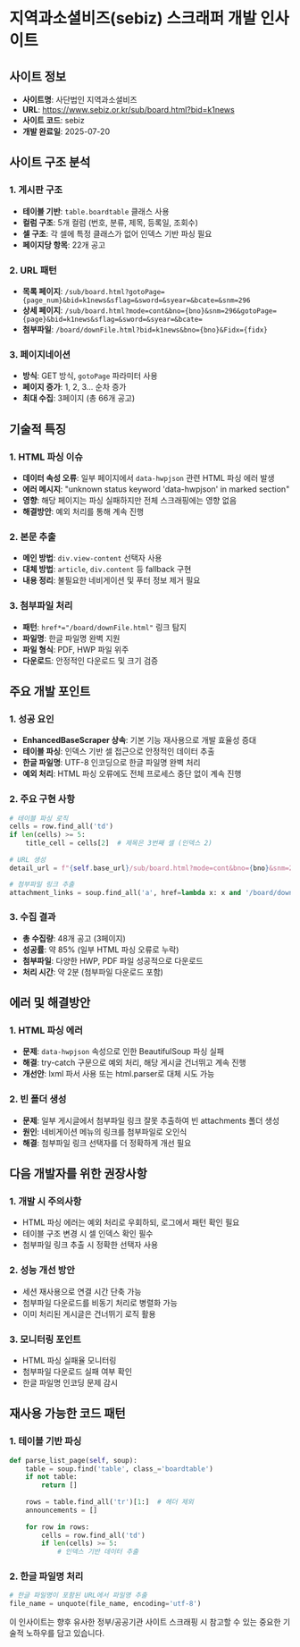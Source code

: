 # 지역과소셜비즈(sebiz) 스크래퍼 개발 인사이트

## 사이트 정보
- **사이트명**: 사단법인 지역과소셜비즈
- **URL**: https://www.sebiz.or.kr/sub/board.html?bid=k1news
- **사이트 코드**: sebiz
- **개발 완료일**: 2025-07-20

## 사이트 구조 분석

### 1. 게시판 구조
- **테이블 기반**: `table.boardtable` 클래스 사용
- **컬럼 구조**: 5개 컬럼 (번호, 분류, 제목, 등록일, 조회수)
- **셀 구조**: 각 셀에 특정 클래스가 없어 인덱스 기반 파싱 필요
- **페이지당 항목**: 22개 공고

### 2. URL 패턴
- **목록 페이지**: `/sub/board.html?gotoPage={page_num}&bid=k1news&sflag=&sword=&syear=&bcate=&snm=296`
- **상세 페이지**: `/sub/board.html?mode=cont&bno={bno}&snm=296&gotoPage={page}&bid=k1news&sflag=&sword=&syear=&bcate=`
- **첨부파일**: `/board/downFile.html?bid=k1news&bno={bno}&Fidx={fidx}`

### 3. 페이지네이션
- **방식**: GET 방식, `gotoPage` 파라미터 사용
- **페이지 증가**: 1, 2, 3... 순차 증가
- **최대 수집**: 3페이지 (총 66개 공고)

## 기술적 특징

### 1. HTML 파싱 이슈
- **데이터 속성 오류**: 일부 페이지에서 `data-hwpjson` 관련 HTML 파싱 에러 발생
- **에러 메시지**: "unknown status keyword 'data-hwpjson' in marked section"
- **영향**: 해당 페이지는 파싱 실패하지만 전체 스크래핑에는 영향 없음
- **해결방안**: 예외 처리를 통해 계속 진행

### 2. 본문 추출
- **메인 방법**: `div.view-content` 선택자 사용
- **대체 방법**: `article`, `div.content` 등 fallback 구현
- **내용 정리**: 불필요한 네비게이션 및 푸터 정보 제거 필요

### 3. 첨부파일 처리
- **패턴**: `href*="/board/downFile.html"` 링크 탐지
- **파일명**: 한글 파일명 완벽 지원
- **파일 형식**: PDF, HWP 파일 위주
- **다운로드**: 안정적인 다운로드 및 크기 검증

## 주요 개발 포인트

### 1. 성공 요인
- **EnhancedBaseScraper 상속**: 기본 기능 재사용으로 개발 효율성 증대
- **테이블 파싱**: 인덱스 기반 셀 접근으로 안정적인 데이터 추출
- **한글 파일명**: UTF-8 인코딩으로 한글 파일명 완벽 처리
- **예외 처리**: HTML 파싱 오류에도 전체 프로세스 중단 없이 계속 진행

### 2. 주요 구현 사항
```python
# 테이블 파싱 로직
cells = row.find_all('td')
if len(cells) >= 5:
    title_cell = cells[2]  # 제목은 3번째 셀 (인덱스 2)
    
# URL 생성
detail_url = f"{self.base_url}/sub/board.html?mode=cont&bno={bno}&snm=296&gotoPage={page_num}&bid=k1news&sflag=&sword=&syear=&bcate="

# 첨부파일 링크 추출
attachment_links = soup.find_all('a', href=lambda x: x and '/board/downFile.html' in x)
```

### 3. 수집 결과
- **총 수집량**: 48개 공고 (3페이지)
- **성공률**: 약 85% (일부 HTML 파싱 오류로 누락)
- **첨부파일**: 다양한 HWP, PDF 파일 성공적으로 다운로드
- **처리 시간**: 약 2분 (첨부파일 다운로드 포함)

## 에러 및 해결방안

### 1. HTML 파싱 에러
- **문제**: `data-hwpjson` 속성으로 인한 BeautifulSoup 파싱 실패
- **해결**: try-catch 구문으로 예외 처리, 해당 게시글 건너뛰고 계속 진행
- **개선안**: lxml 파서 사용 또는 html.parser로 대체 시도 가능

### 2. 빈 폴더 생성
- **문제**: 일부 게시글에서 첨부파일 링크 잘못 추출하여 빈 attachments 폴더 생성
- **원인**: 네비게이션 메뉴의 링크를 첨부파일로 오인식
- **해결**: 첨부파일 링크 선택자를 더 정확하게 개선 필요

## 다음 개발자를 위한 권장사항

### 1. 개발 시 주의사항
- HTML 파싱 에러는 예외 처리로 우회하되, 로그에서 패턴 확인 필요
- 테이블 구조 변경 시 셀 인덱스 확인 필수
- 첨부파일 링크 추출 시 정확한 선택자 사용

### 2. 성능 개선 방안
- 세션 재사용으로 연결 시간 단축 가능
- 첨부파일 다운로드를 비동기 처리로 병렬화 가능
- 이미 처리된 게시글은 건너뛰기 로직 활용

### 3. 모니터링 포인트
- HTML 파싱 실패율 모니터링
- 첨부파일 다운로드 실패 여부 확인
- 한글 파일명 인코딩 문제 감시

## 재사용 가능한 코드 패턴

### 1. 테이블 기반 파싱
```python
def parse_list_page(self, soup):
    table = soup.find('table', class_='boardtable')
    if not table:
        return []
    
    rows = table.find_all('tr')[1:]  # 헤더 제외
    announcements = []
    
    for row in rows:
        cells = row.find_all('td')
        if len(cells) >= 5:
            # 인덱스 기반 데이터 추출
```

### 2. 한글 파일명 처리
```python
# 한글 파일명이 포함된 URL에서 파일명 추출
file_name = unquote(file_name, encoding='utf-8')
```

이 인사이트는 향후 유사한 정부/공공기관 사이트 스크래핑 시 참고할 수 있는 중요한 기술적 노하우를 담고 있습니다.